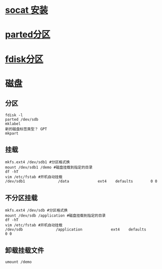 # [socat 安装](https://gitee.com/JBY8/doc/blob/socat/doc/README.md#)
# [parted分区](https://blog.csdn.net/cailirong123/article/details/130015943)
# [fdisk分区](https://blog.51cto.com/wang/4163156)
# 磁盘
## 分区
    fdisk -l
    parted /dev/sdb
    mklabel
    新的磁盘标签类型？ GPT
    mkpart
## 挂载
    mkfs.ext4 /dev/sdb1 #分区格式换
    mount /dev/sdb1 /demo #磁盘挂载到指定的目录
    df -hT
    vim /etc/fstab #开机自动挂载
    /dev/sdb1               /data             ext4    defaults        0 0 
## 不分区挂载
    mkfs.ext4 /dev/sdb #分区格式换
    mount /dev/sdb /application #磁盘挂载到指定的目录
    df -hT
    vim /etc/fstab #开机自动挂载
    /dev/sdb               /application             ext4    defaults        0 0 
## 卸载挂载文件
    umount /demo